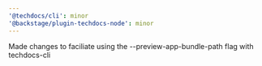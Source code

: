 ```yaml
---
'@techdocs/cli': minor
'@backstage/plugin-techdocs-node': minor
---
```


Made changes to faciliate using the --preview-app-bundle-path flag with techdocs-cli
